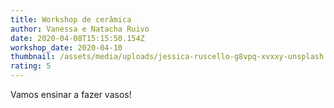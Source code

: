 ```yaml
---
title: Workshop de cerâmica
author: Vanessa e Natacha Ruivo
date: 2020-04-08T15:15:50.154Z
workshop_date: 2020-04-10
thumbnail: /assets/media/uploads/jessica-ruscello-g8vpq-xvxxy-unsplash.jpg
rating: 5
---
```

Vamos ensinar a fazer vasos!